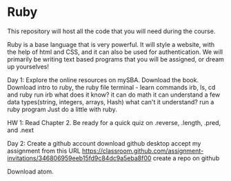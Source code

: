 # Ruby
This repository will host all the code that you will need during the course.

Ruby is a base language that is very powerful. It will style a website, with the help of html and CSS, and it can also be used for authentication. We will primarily be writing text based programs that you will be assigned, or dream up yourselves!

Day 1:
Explore the online resources on mySBA. 
Download the book.
Download intro to ruby, the ruby file
terminal - learn commands irb, ls, cd and ruby
run irb
  what does it know?
    it can do math
    it can understand a few data types(string, integers, arrays, Hash)
    what can't it understand?
run a ruby program
Just do a little with ruby. 


HW 1:
Read Chapter 2. Be ready for a quick quiz on .reverse, .length, .pred, and .next

Day 2:
Create a github account
download github desktop
accept my assignment from this URL
https://classroom.github.com/assignment-invitations/346806959eeb15fd9c84dc9a5eba8f00
create a repo on github


Download atom.

